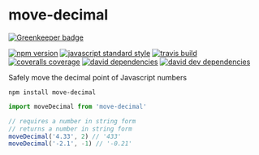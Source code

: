 move-decimal
===

[![Greenkeeper badge](https://badges.greenkeeper.io/SEAPUNK/move-decimal.svg)](https://greenkeeper.io/)

[![npm version](https://img.shields.io/npm/v/move-decimal.svg?style=flat-square)](https://npmjs.com/package/move-decimal)
[![javascript standard style](https://img.shields.io/badge/code%20style-standard-blue.svg?style=flat-square)](http://standardjs.com/)
[![travis build](https://img.shields.io/travis/SEAPUNK/move-decimal/master.svg?style=flat-square)](https://travis-ci.org/SEAPUNK/move-decimal)
[![coveralls coverage](https://img.shields.io/coveralls/SEAPUNK/move-decimal.svg?style=flat-square)](https://coveralls.io/github/SEAPUNK/move-decimal)
[![david dependencies](https://david-dm.org/SEAPUNK/move-decimal.svg?style=flat-square)](https://david-dm.org/SEAPUNK/move-decimal)
[![david dev dependencies](https://david-dm.org/SEAPUNK/move-decimal/dev-status.svg?style=flat-square)](https://david-dm.org/SEAPUNK/move-decimal)

Safely move the decimal point of Javascript numbers

`npm install move-decimal`

```js
import moveDecimal from 'move-decimal'

// requires a number in string form
// returns a number in string form
moveDecimal('4.33', 2) // '433'
moveDecimal('-2.1', -1) // '-0.21'
```
